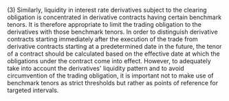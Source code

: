 (3) Similarly, liquidity in interest rate derivatives subject to the clearing obligation is concentrated in derivative contracts having certain benchmark tenors. It is therefore appropriate to limit the trading obligation to the derivatives with those benchmark tenors. In order to distinguish derivative contracts starting immediately after the execution of the trade from derivative contracts starting at a predetermined date in the future, the tenor of a contract should be calculated based on the effective date at which the obligations under the contract come into effect. However, to adequately take into account the derivatives' liquidity pattern and to avoid circumvention of the trading obligation, it is important not to make use of benchmark tenors as strict thresholds but rather as points of reference for targeted intervals.